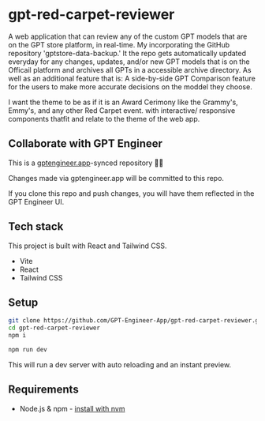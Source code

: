 # gpt-red-carpet-reviewer

A web application that can review any of the custom GPT models that are on the GPT store platform, in real-time. My incorporating the GitHub repository  'gptstore-data-backup.' It the repo gets automatically updated everyday for any changes, updates, and/or new GPT models that is on the Officail platform and archives all GPTs in a accessible archive directory.
As well as an additional feature that is:
A side-by-side GPT Comparison feature for the users to make more accurate decisions on the moddel they choose.

I want the theme to be as if it is an Award Cerimony like the Grammy's, Emmy's, and any other Red Carpet event. with interactive/  responsive components thatfit and relate to the theme of the web app.

## Collaborate with GPT Engineer

This is a [gptengineer.app](https://gptengineer.app)-synced repository 🌟🤖

Changes made via gptengineer.app will be committed to this repo.

If you clone this repo and push changes, you will have them reflected in the GPT Engineer UI.

## Tech stack

This project is built with React and Tailwind CSS.

- Vite
- React
- Tailwind CSS

## Setup

```sh
git clone https://github.com/GPT-Engineer-App/gpt-red-carpet-reviewer.git
cd gpt-red-carpet-reviewer
npm i
```

```sh
npm run dev
```

This will run a dev server with auto reloading and an instant preview.

## Requirements

- Node.js & npm - [install with nvm](https://github.com/nvm-sh/nvm#installing-and-updating)
